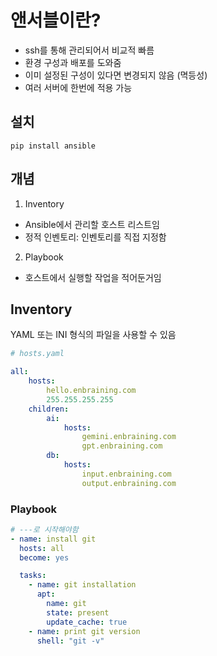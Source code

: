 # 앤서블이란?

- ssh를 통해 관리되어서 비교적 빠름
- 환경 구성과 배포를 도와줌
- 이미 설정된 구성이 있다면 변경되지 않음 (멱등성)
- 여러 서버에 한번에 적용 가능

## 설치

```
pip install ansible
```

## 개념

1. Inventory 

- Ansible에서 관리할 호스트 리스트임
- 정적 인벤토리: 인벤토리를 직접 지정함

2. Playbook

- 호스트에서 실행할 작업을 적어둔거임

## Inventory

YAML 또는 INI 형식의 파일을 사용할 수 있음

```yml
# hosts.yaml

all:
    hosts:
        hello.enbraining.com
        255.255.255.255
    children:
        ai:
            hosts:
                gemini.enbraining.com
                gpt.enbraining.com
        db:
            hosts:
                input.enbraining.com
                output.enbraining.com
```

### Playbook

```yml
# ---로 시작해야함
- name: install git
  hosts: all
  become: yes

  tasks:
    - name: git installation
      apt:
        name: git
        state: present
        update_cache: true
    - name: print git version
      shell: "git -v"
```